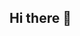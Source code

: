 ## Hi there 👋

<!--
**SphealYMK/SphealYMK** is a ✨ _special_ ✨ repository because its `README.md` (this file) appears on your GitHub profile.

Here are some ideas to get you started:

- 🔭 I’m currently working on this assignment
- 🌱 I’m currently learning how to use github
- 👯 I’m looking to collaborate on making cool projects with AI
- 🤔 I’m looking for help with how can i maximize AI's potential
- 💬 Ask me about what games i like to play
- 📫 How to reach me: mkupiec1@hotmail.com
- 😄 Pronouns: He/Him
- ⚡ Fun fact: I've won State Championships in Eports 2 years in a row now.
-->
